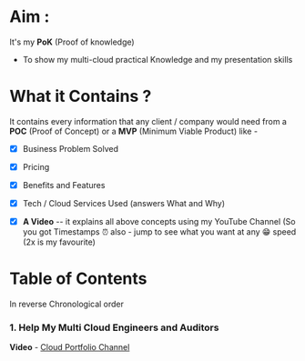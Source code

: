 # Aim :
 It's my **PoK** (Proof of knowledge) 
- To show my multi-cloud practical Knowledge and my presentation skills
 
# What it Contains ?
It contains every information that any client / company would need from a **POC** (Proof of Concept) or a **MVP** (Minimum Viable Product) like - 
- [x] Business Problem Solved
- [x] Pricing
- [x] Benefits and Features
- [x] Tech / Cloud Services Used (answers What and Why)
- [x] **A Video** -- it explains all above concepts using my YouTube Channel 
(So you got Timestamps ⏰ also - jump to see what you want at any 😁 speed (2x is my favourite)


# Table of Contents 
In reverse Chronological order 

### 1. Help My Multi Cloud Engineers and Auditors


**Video** - [Cloud Portfolio Channel](https://youtu.be/qcFXNt4lZKU)
